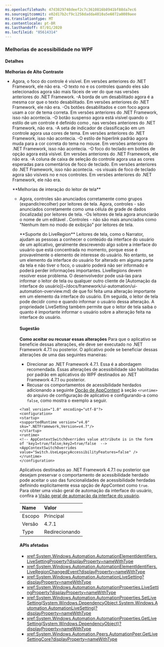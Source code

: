 ```yaml
---
ms.openlocfilehash: 47d3829748deef2c7c3610816b8941bf88da7ec6
ms.sourcegitcommit: e02d17b2cf9c1258dadda4810a5e6072a0089aee
ms.translationtype: MT
ms.contentlocale: pt-BR
ms.lasthandoff: 07/01/2020
ms.locfileid: "85614314"
---
```

### <a name="accessibility-improvements-in-wpf"></a>Melhorias de acessibilidade no WPF

#### <a name="details"></a>Detalhes

**Melhorias de Alto Contraste**
<ul><li>Agora, o foco do controle <xref:System.Windows.Controls.Expander> é visível. Em versões anteriores do .NET Framework, ele não era.
-O texto no <xref:System.Windows.Controls.CheckBox> e os <xref:System.Windows.Controls.RadioButton> controles quando eles são selecionados agora são mais fáceis de ver do que nas versões anteriores do .NET Framework.
-A borda de um desabilitado <xref:System.Windows.Controls.ComboBox> agora é a mesma cor que o texto desabilitado. Em versões anteriores do .NET Framework, ele não era.
-Os botões desabilitados e com foco agora usam a cor de tema correta. Em versões anteriores do .NET Framework, isso não acontecia.
-O botão suspenso agora está visível quando o <xref:System.Windows.Controls.ComboBox> estilo de um controle é definido como <xref:System.Windows.Controls.ToolBar.ComboBoxStyleKey?displayProperty=nameWithType> , nas versões anteriores do .NET Framework, não era.
-A seta de indicador de classificação em um <xref:System.Windows.Controls.DataGrid> controle agora usa cores de tema. Em versões anteriores do .NET Framework, isso não acontecia.
-O estilo de hiperlink padrão agora muda para a cor correta do tema no mouse. Em versões anteriores do .NET Framework, isso não acontecia.
-O foco do teclado em botões de opção agora está visível. Em versões anteriores do .NET Framework, ele não era.
-A <xref:System.Windows.Controls.DataGrid> coluna de caixa de seleção do controle agora usa as cores esperadas para comentários de foco de teclado. Em versões anteriores do .NET Framework, isso não acontecia.
-os visuais de foco de teclado agora são visíveis no <xref:System.Windows.Controls.ComboBox> e nos <xref:System.Windows.Controls.ListBox> controles. Em versões anteriores do .NET Framework, ele não era.</p>
**Melhorias de interação do leitor de tela**
<ul><li>Agora, controles <xref:System.Windows.Controls.Expander> são anunciados corretamente como grupos (expandir/recolher) por leitores de tela.
Agora, controles - <xref:System.Windows.Controls.DataGridCell> são anunciados corretamente como uma célula de grade de dados (localizada) por leitores de tela.
-Os leitores de tela agora anunciarão o nome de um editável <xref:System.Windows.Controls.ComboBox> .
Controles - <xref:System.Windows.Controls.PasswordBox> não são mais anunciados como &quot;Nenhum item no modo de exibição&quot; por leitores de tela.</p>
**Suporte do LiveRegion** Leitores de tela, como o Narrator, ajudam as pessoas a conhecer o conteúdo da interface do usuário de um aplicativo, geralmente descrevendo algo sobre a interface do usuário que está concentrada no momento, porque esse é provavelmente o elemento de interesse do usuário. No entanto, se um elemento da interface do usuário for alterado em alguma parte da tela e não tiver o foco, o usuário poderá não ser informado e poderá perder informações importantes. LiveRegions devem resolver esse problema. O desenvolvedor pode usá-las para informar o leitor de tela ou qualquer outro cliente de [Automação da interface do usuário](~/docs/framework/ui-automation/ui-automation-overview.md) de que foi feita uma alteração importante em um elemento da interface do usuário. Em seguida, o leitor de tela pode decidir como e quando informar o usuário dessa alteração. A propriedade LiveSetting também permite que o leitor de tela saiba o quanto é importante informar o usuário sobre a alteração feita na interface do usuário.

#### <a name="suggestion"></a>Sugestão

**Como aceitar ou recusar essas alterações** Para que o aplicativo se beneficie dessas alterações, ele deve ser executado no .NET Framework 4.7.1 ou posterior. O aplicativo pode se beneficiar dessas alterações de uma das seguintes maneiras:

- Direcionar ao .NET Framework 4.7.1. Essa é a abordagem recomendada. Essas alterações de acessibilidade são habilitadas por padrão em aplicativos do WPF destinados ao .NET Framework 4.7.1 ou posterior.
- Recusar os comportamentos de acessibilidade herdados adicionando a seguinte [Opção de AppContext](~/docs/framework/configure-apps/file-schema/runtime/appcontextswitchoverrides-element.md) à seção `<runtime>` do arquivo de configuração de aplicativo e configurando-a como `false`, como mostra o exemplo a seguir.

<pre><code class="lang-xml">&lt;?xml version=&quot;1.0&quot; encoding=&quot;utf-8&quot;?&gt;&#13;&#10;&lt;configuration&gt;&#13;&#10;&lt;startup&gt;&#13;&#10;&lt;supportedRuntime version=&quot;v4.0&quot; sku=&quot;.NETFramework,Version=v4.7&quot;/&gt;&#13;&#10;&lt;/startup&gt;&#13;&#10;&lt;runtime&gt;&#13;&#10;&lt;!-- AppContextSwitchOverrides value attribute is in the form of &#39;key1=true/false;key2=true/false  --&gt;&#13;&#10;&lt;AppContextSwitchOverrides value=&quot;Switch.UseLegacyAccessibilityFeatures=false&quot; /&gt;&#13;&#10;&lt;/runtime&gt;&#13;&#10;&lt;/configuration&gt;&#13;&#10;</code></pre>

Aplicativos destinados ao .NET Framework 4.7.1 ou posterior que desejam preservar o comportamento de acessibilidade herdado pode aceitar o uso das funcionalidades de acessibilidade herdadas definindo explicitamente essa opção de AppContext como `true`.
Para obter uma visão geral de automação da interface do usuário, confira a [Visão geral de automação da interface do usuário](~/docs/framework/ui-automation/ui-automation-overview.md).

| Name    | Valor       |
|:--------|:------------|
| Escopo   | Principal       |
| Versão | 4.7.1       |
| Type    | Redirecionando |

#### <a name="affected-apis"></a>APIs afetadas

- <xref:System.Windows.Automation.AutomationElementIdentifiers.LiveSettingProperty?displayProperty=nameWithType>
- <xref:System.Windows.Automation.AutomationElementIdentifiers.LiveRegionChangedEvent?displayProperty=nameWithType>
- <xref:System.Windows.Automation.AutomationLiveSetting?displayProperty=nameWithType>
- <xref:System.Windows.Automation.AutomationProperties.LiveSettingProperty?displayProperty=nameWithType>
- <xref:System.Windows.Automation.AutomationProperties.SetLiveSetting(System.Windows.DependencyObject,System.Windows.Automation.AutomationLiveSetting)?displayProperty=nameWithType>
- <xref:System.Windows.Automation.AutomationProperties.GetLiveSetting(System.Windows.DependencyObject)?displayProperty=nameWithType>
- <xref:System.Windows.Automation.Peers.AutomationPeer.GetLiveSettingCore?displayProperty=nameWithType>
